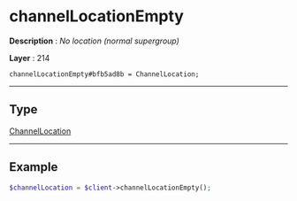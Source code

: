 # channelLocationEmpty

**Description** : *No location \(normal supergroup\)*

**Layer** : 214

```tl
channelLocationEmpty#bfb5ad8b = ChannelLocation;
```

---

## Type

[ChannelLocation](type/ChannelLocation)

---

## Example

```php
$channelLocation = $client->channelLocationEmpty();
```